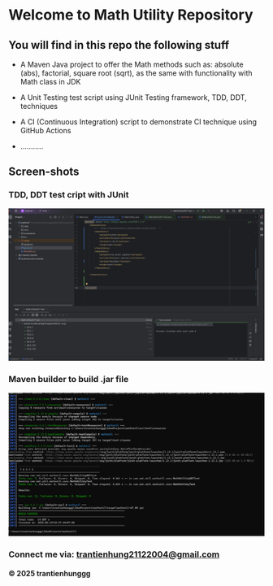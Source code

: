 # Welcome to Math Utility Repository

## You will find in this repo the following stuff

* A Maven Java project to offer the Math methods such as: absolute (abs), factorial, square root (sqrt), as the same with functionality with Math class in JDK

* A Unit Testing test script using JUnit Testing framework, TDD, DDT, techniques

* A CI (Continuous Integration) script to demonstrate CI technique using GitHub Actions

* ...........

## Screen-shots

### TDD, DDT test cript with JUnit
![TDD, DDT with JUnit](https://github.com/trantienhunggg/mathutil/blob/main/screenshots/Junit%20with%20TDD%20DDT.png)

### Maven builder to build .jar file
![Maven builder](https://github.com/trantienhunggg/mathutil/blob/main/screenshots/Maven%20Builder.png)
### Connect me via: trantienhung21122004@gmail.com

#### &#169; 2025 trantienhunggg